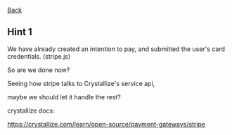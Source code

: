 [Back](task.md)

## Hint 1

We have already created an intention to pay, and submitted the user's card
credentials. (stripe.js)

So are we done now?

Seeing how stripe talks to Crystallize's service api,

maybe we should let it handle the rest?

crystallize docs:

https://crystallize.com/learn/open-source/payment-gateways/stripe
